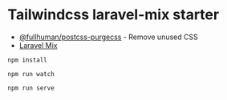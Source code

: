 # Tailwindcss laravel-mix starter

* [@fullhuman/postcss-purgecss](https://github.com/FullHuman/postcss-purgecss) - Remove unused CSS
* [Laravel Mix](https://laravel-mix.com/)

```
npm install
```


```
npm run watch 
```

```
npm run serve
```

